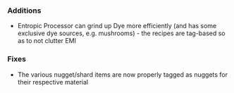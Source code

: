 ### Additions
- Entropic Processor can grind up Dye more efficiently (and has some exclusive dye sources, e.g. mushrooms) - the recipes are tag-based so as to not clutter EMI

### Fixes
- The various nugget/shard items are now properly tagged as nuggets for their respective material
